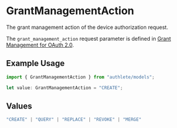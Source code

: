 # GrantManagementAction

The grant management action of the device authorization request.

The `grant_management_action` request parameter is defined in
[Grant Management for OAuth 2.0](https://openid.net/specs/fapi-grant-management.html).


## Example Usage

```typescript
import { GrantManagementAction } from "authlete/models";

let value: GrantManagementAction = "CREATE";
```

## Values

```typescript
"CREATE" | "QUERY" | "REPLACE" | "REVOKE" | "MERGE"
```